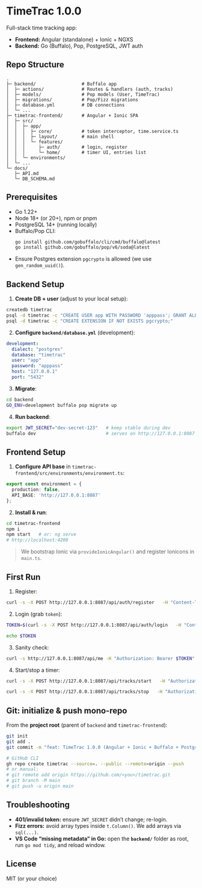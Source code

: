 # TimeTrac 1.0.0

Full-stack time tracking app:
- **Frontend:** Angular (standalone) + Ionic + NGXS
- **Backend:** Go (Buffalo), Pop, PostgreSQL, JWT auth

## Repo Structure

```
.
├─ backend/                 # Buffalo app
│  ├─ actions/              # Routes & handlers (auth, tracks)
│  ├─ models/               # Pop models (User, TimeTrac)
│  ├─ migrations/           # Pop/Fizz migrations
│  ├─ database.yml          # DB connections
│  └─ ...
├─ timetrac-frontend/       # Angular + Ionic SPA
│  ├─ src/
│  │  ├─ app/
│  │  │  ├─ core/           # token interceptor, time.service.ts
│  │  │  ├─ layout/         # main shell
│  │  │  └─ features/
│  │  │     ├─ auth/        # login, register
│  │  │     └─ home/        # timer UI, entries list
│  │  └─ environments/
│  └─ ...
└─ docs/
   ├─ API.md
   └─ DB_SCHEMA.md
```

## Prerequisites

- Go 1.22+
- Node 18+ (or 20+), npm or pnpm
- PostgreSQL 14+ (running locally)
- Buffalo/Pop CLI:
  ```bash
  go install github.com/gobuffalo/cli/cmd/buffalo@latest
  go install github.com/gobuffalo/pop/v6/soda@latest
  ```
- Ensure Postgres extension `pgcrypto` is allowed (we use `gen_random_uuid()`).

## Backend Setup

1) **Create DB + user** (adjust to your local setup):
```bash
createdb timetrac
psql -d timetrac -c "CREATE USER app WITH PASSWORD 'apppass'; GRANT ALL PRIVILEGES ON DATABASE timetrac TO app;"
psql -d timetrac -c "CREATE EXTENSION IF NOT EXISTS pgcrypto;"
```

2) **Configure `backend/database.yml`** (development):
```yml
development:
  dialect: "postgres"
  database: "timetrac"
  user: "app"
  password: "apppass"
  host: "127.0.0.1"
  port: "5432"
```

3) **Migrate**:
```bash
cd backend
GO_ENV=development buffalo pop migrate up
```

4) **Run backend**:
```bash
export JWT_SECRET="dev-secret-123"   # keep stable during dev
buffalo dev                          # serves on http://127.0.0.1:8087
```

## Frontend Setup

1) **Configure API base** in `timetrac-frontend/src/environments/environment.ts`:
```ts
export const environment = {
  production: false,
  API_BASE: 'http://127.0.0.1:8087'
};
```

2) **Install & run**:
```bash
cd timetrac-frontend
npm i
npm start   # or: ng serve
# http://localhost:4200
```

> We bootstrap Ionic via `provideIonicAngular()` and register Ionicons in `main.ts`.

## First Run

1) Register:
```bash
curl -s -X POST http://127.0.0.1:8087/api/auth/register   -H "Content-Type: application/json"   -d '{"email":"admin@example.com","password":"secret123"}'
```

2) Login (grab `token`):
```bash
TOKEN=$(curl -s -X POST http://127.0.0.1:8087/api/auth/login   -H "Content-Type: application/json"   -d '{"email":"admin@example.com","password":"secret123"}' | jq -r .token)

echo $TOKEN
```

3) Sanity check:
```bash
curl -s http://127.0.0.1:8087/api/me -H "Authorization: Bearer $TOKEN"
```

4) Start/stop a timer:
```bash
curl -s -X POST http://127.0.0.1:8087/api/tracks/start   -H "Authorization: Bearer $TOKEN" -H "Content-Type: application/json"   -d '{"project":"Web","tags":["ui","home"],"note":"Styling","color":"#22c55e"}'

curl -s -X POST http://127.0.0.1:8087/api/tracks/stop   -H "Authorization: Bearer $TOKEN" -H "Content-Type: application/json" -d '{}'
```

## Git: initialize & push mono-repo

From the **project root** (parent of `backend` and `timetrac-frontend`):

```bash
git init
git add .
git commit -m "feat: TimeTrac 1.0.0 (Angular + Ionic + Buffalo + Postgres)"

# GitHub CLI
gh repo create timetrac --source=. --public --remote=origin --push
# or manual:
# git remote add origin https://github.com/<you>/timetrac.git
# git branch -M main
# git push -u origin main
```

## Troubleshooting

- **401/invalid token:** ensure `JWT_SECRET` didn’t change; re-login.
- **Fizz errors:** avoid array types inside `t.Column()`. We add arrays via `sql(...)`.
- **VS Code “missing metadata” in Go:** open the **`backend/`** folder as root, run `go mod tidy`, and reload window.

## License

MIT (or your choice)
